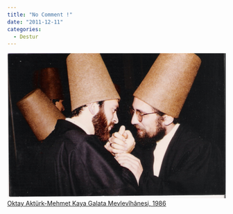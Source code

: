 ```yaml
---
title: "No Comment !"
date: "2011-12-11"
categories: 
  - Destur
---
```


 [![musafaja.jpg](../uploads/2011/12/musafaja.jpg) Oktay Aktürk-Mehmet Kaya Galata Mevlevîhânesi, 1986](../uploads/2011/12/musafaja.jpg "musafaja.jpg")
